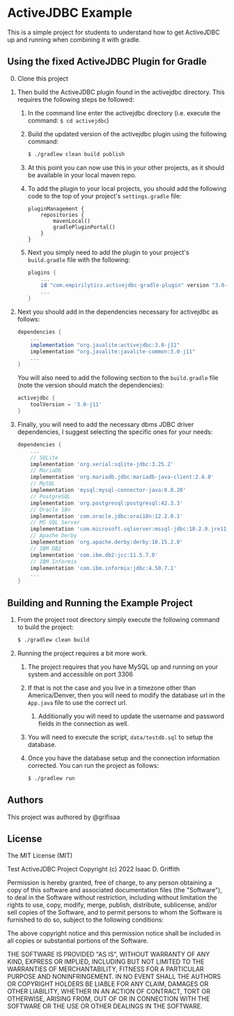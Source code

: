 # ActiveJDBC Example

This is a simple project for students to understand how to get ActiveJDBC up and running when combining it with gradle.

## Using the fixed ActiveJDBC Plugin for Gradle

0. Clone this project
1. Then build the ActiveJDBC plugin found in the activejdbc directory. This requires the following steps be followed:
    1. In the command line enter the activejdbc directory (i.e. execute the command: `$ cd activejdbc`)
    2. Build the updated version of the activejdbc plugin using the following command:

       ```bash
       $ ./gradlew clean build publish
       ```

    3. At this point you can now use this in your other projects, as it should be available in your local maven repo.
    4. To add the plugin to your local projects, you should add the following code to the top of your project's `settings.gradle` file:

       ```
       pluginManagement {
           repositories {
               mavenLocal()
               gradlePluginPortal()
           }
       }
       ```

    5. Next you simply need to add the plugin to your project's `build.gradle` file with the following:

       ```groovy
       plugins {
           ...
           id "com.empirilytics.activejdbc-gradle-plugin" version "3.0-j11"
           ...
       }
       ```

2. Next you should add in the dependencies necessary for activejdbc as follows:

    ```groovy
    dependencies {
        ...
        implementation "org.javalite:activejdbc:3.0-j11"
        implementation "org.javalite:javalite-common:3.0-j11"
        ...
    }   
    ```
   
    You will also need to add the following section to the `build.gradle` file (note the version should match the dependencies):

    ```groovy
    activejdbc {
        toolVersion = '3.0-j11'
    }
    ```

5. Finally, you will need to add the necessary dbms JDBC driver dependencies, I suggest selecting the specific ones for your needs:

   ```groovy
   dependencies {
       ...
       // SQLite
       implementation 'org.xerial:sqlite-jdbc:3.25.2'
       // MariaDb
       implementation 'org.mariadb.jdbc:mariadb-java-client:2.6.0'
       // MySQL
       implementation 'mysql:mysql-connector-java:8.0.20'
       // PostgreSQL
       implementation 'org.postgresql:postgresql:42.3.3'
       // Oracle 18n
       implementation 'com.oracle.jdbc:orai18n:12.2.0.1'
       // MS SQL Server
       implementation 'com.microsoft.sqlserver:mssql-jdbc:10.2.0.jre11'
       // Apache Derby
       implementation 'org.apache.derby:derby:10.15.2.0'
       // IBM DB2
       implementation 'com.ibm.db2:jcc:11.5.7.0'
       // IBM Informix
       implementation 'com.ibm.informix:jdbc:4.50.7.1'
       ...
   }
   ```
   
## Building and Running the Example Project

1. From the project root directory simply execute the following command to build the project:

   ```bash
   $ ./gradlew clean build 
   ```
   
2. Running the project requires a bit more work.
   1. The project requires that you have MySQL up and running on your system and accessible on port 3306
   2. If that is not the case and you live in a timezone other than America/Denver, then you will need to modify the database url in the `App.java` file to use the correct url.
      1. Additionally you will need to update the username and password fields in the connection as well.
   3. You will need to execute the script, `data/testdb.sql` to setup the database.
   4. Once you have the database setup and the connection information corrected. You can run the project as follows:

      ```bash
      $ ./gradlew run 
      ```
      
## Authors

This project was authored by @grifisaa

## License

The MIT License (MIT)

Test ActiveJDBC Project
Copyright (c) 2022 Isaac D. Griffith

Permission is hereby granted, free of charge, to any person obtaining a copy
of this software and associated documentation files (the "Software"), to deal
in the Software without restriction, including without limitation the rights
to use, copy, modify, merge, publish, distribute, sublicense, and/or sell
copies of the Software, and to permit persons to whom the Software is
furnished to do so, subject to the following conditions:

The above copyright notice and this permission notice shall be included in all
copies or substantial portions of the Software.

THE SOFTWARE IS PROVIDED "AS IS", WITHOUT WARRANTY OF ANY KIND, EXPRESS OR
IMPLIED, INCLUDING BUT NOT LIMITED TO THE WARRANTIES OF MERCHANTABILITY,
FITNESS FOR A PARTICULAR PURPOSE AND NONINFRINGEMENT. IN NO EVENT SHALL THE
AUTHORS OR COPYRIGHT HOLDERS BE LIABLE FOR ANY CLAIM, DAMAGES OR OTHER
LIABILITY, WHETHER IN AN ACTION OF CONTRACT, TORT OR OTHERWISE, ARISING FROM,
OUT OF OR IN CONNECTION WITH THE SOFTWARE OR THE USE OR OTHER DEALINGS IN THE
SOFTWARE.